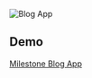 



![Blog App](blogapp1.gif)

## Demo

[Milestone Blog App](https://mucahitmehmet-blogapp.netlify.app/)




